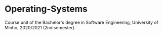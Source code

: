 # Operating-Systems
Course unit of the Bachelor's degree in Software Engineering, University of Minho, 2020/2021 (2nd semester).
